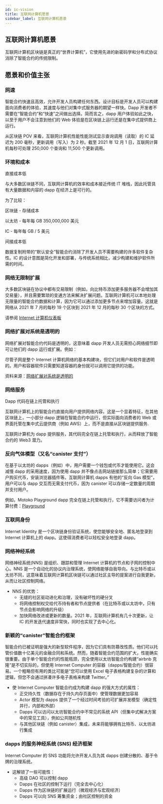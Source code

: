 ```yaml
---
id: ic-vision
title: 互联网计算机愿景
sidebar_label: 互联网计算机愿景
---
```


## 互联网计算机愿景

互联网计算机区块链是真正的“世界计算机”，它使用先进的新密码学和分布式协议消除了智能合约的传统限制。

## 愿景和价值主张

### 网速

智能合约快速且高效，允许开发人员构建任何东西。设计目标是开发人员可以构建面向消费者的体验，其速度与他们对集中式服务器的期望一样快。Dapp 开发者不需要在“智能合约”和“快速”之间做出选择。简而言之，dapp 用户体验如此之快，以至于用户不会注意到他们的 Web 体验是在区块链上运行还是在集中式提供商上运行。

从区块链 POV 来看，互联网计算机性能性能测试显示查询调用（读取）的 IC 延迟为 200 毫秒，更新调用（写入）为 2 秒。截至 2021 年 12 月 1 日，互联网计算机每秒可处理 250,000 个查询和 11,500 个更新调用。

### 环境和成本

直接成本低

与大多数区块链不同，互联网计算机的效率和成本接近传统 IT 堆栈，因此托管具有大量数据和内容的 dapp 在经济上是可行的。

为了比较：

区块链 - 存储成本

以太坊 - 每年每 GB 350,000,000 美元

IC - 每年每 GB / 5 美元

间接成本低

数据复制附带的“默认安全”智能合约消除了开发人员不需要构建的许多软件复杂性。IC 的设计意图是简化开发和部署，与传统系统相比，减少构建和维护软件所需的时间。

### 网络无限制扩展

大多数区块链在协议中都有交易限制（例如，向比特币添加更多服务器不会增加其交易量），并且需要繁琐的变通方法来解决扩展问题。互联网计算机可以本地处理无限量的智能合约数据和计算，因为它可以通过添加更多节点来增加容量。这就是网络从 2021 年 7 月的每秒 19 个区块到 2021 年 12 月的每秒 30 个区块的方式。

请参阅 [Internet 计算机仪表板](https://dashboard.internetcomputer.org/)

### 网络扩展对系统是透明的

网络扩展对智能合约代码是透明的，这意味着 dapp 开发人员无需担心网络细节即可让他们的 dapp 运行或扩展。例如：

尽管子网是整个 Internet 计算机网络的基本构建块，但它们对用户和软件是透明的。用户和容器软件只需要知道容器的身份就可以调用它提供的功能。

资料来源：[网络扩展对系统是透明的](https://medium.com/dfinity/a-technical-overview-of-the-internet-computer-f57c62abc20f)

### 网络服务

Dapp 代码在链上托管和执行

互联网计算机上的智能合约直接向用户提供网络内容。这是一个显着特征，在其他区块链上，一小部分 dapp 逻辑在智能合约中运行，但实际面向消费者的 Web 或界面托管在集中式云提供商（例如 AWS）上，而不是直接从区块链提供服务.

互联网计算机为 dapp 提供服务，其代码完全在链上托管和执行，从而释放了智能合约的 Web3 潜力。

### 反向气体模型（又名“canister 支付”）

在基于以太坊的 dapps（例如）中，用户需要一个钱包或代币才能使用它。这会减慢 dapp 的采用速度，因为使用 dapp 并不像点击网站链接那么简单；它需要用户购买代币，安装浏览器插件等。互联网计算机 dapps 有他的“反向 Gas 模型”，用户可以与 dapp 交互而无需支付代币，因为 canister 可以存储一定数量的周期并支付用户。

例如，Motoko Playground dapp 完全在链上托管和执行，它不需要访问者为计算付费：[Playground](https://m7sm4-2iaaa-aaaab-qabra-cai.raw.ic0.app/)

### 互联网身份

Internet Identity 是一个区块链身份验证系统，使您能够安全地、匿名地登录到 Internet 计算机上的 dapp。这使得消费者可以轻松安全地登录 dapp。

### 网络神经系统

网络神经系统(NNS) 是组织、跟踪和管理 Internet 计算机的节点和子网的控制中心。NNS 是一个自动化的协议内治理系统，使网络能够自我导向。与比特币或以太坊不同，这意味着互联网计算机区块链可以通过社区主导的提案进行自我更新，从而让社区控制网络。

- NNS 的优势：
  - 无缝的社区驱动进化和治理，没有破坏性的硬分叉
  - 将网络控制权交给代币持有者和节点提供者（在比特币或以太坊中，只有节点会影响网络的升级）
  - 加快网络改进或更新的数量。2021 年，互联网计算机有几十次更新，让 IC 的开发迭代速度非常快，同时也实现了去中心化。

### 新颖的“canister”智能合约框架

智能合约已被证明是强大的新型软件程序，因为它们具有防篡改性质。他们可以托管价值数十亿美元的金融合同和系统。然而，随着智能合约范围的扩大，性能确实很重要。由于单个智能合约的性能瓶颈，完全使用以太坊智能合约构建“airbnb 克隆”是不切实际的，但使用 Internet Computer 的容器（dapps/智能合约）很容易。一个粗略但有用的类比可能是“您可以使用 Excel 电子表格构建复杂的计算和逻辑，但您不会通过拼凑许多电子表格来构建 Twitter。”

- 使 Internet Computer 智能合约成为构建 dapp 的强大方式的属性：
  - 正交持久性（数据存在于持久内存页面中）使管理数据更加容易
  - Actor 模型为 dapps 提供了一个经过时间考验的可扩展并发模型（确定性并行，内部和外部）
  - Dapps 可以访问以太坊智能合约中不常见的系统 API（但集中式解决方案中的常见工具），例如公共随机性
  - 与其他区块链（例如 canister）集成，未来将能够拥有比特币、以太坊进行集成

### dapps 的服务神经系统 (SNS) 经济框架

Internet Computer 的 SNS 功能将允许开发人员为其 dapps 创建分散的、基于令牌的治理系统。

- 这解锁了一些可能性：
  - 高级 DAO 可以控制 dapp
  - Dapps 在社区的控制下运行（完全去中心化）
  - Dapps 作为区块链的扩展运行（微观经济与宏观经济）
  - Dapps 可以向 SNS 筹集资金；由社区控制的资金

